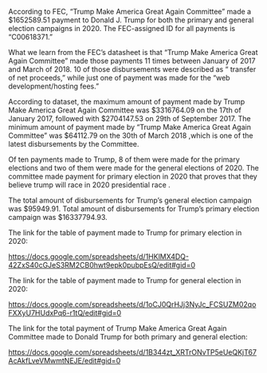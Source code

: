 According to  FEC, “Trump Make America Great Again Committee” made a $1652589.51 payment to Donald J. Trump for both the primary and general election campaigns in 2020. The FEC-assigned ID for all payments is “C00618371.”
 
 What we learn from the FEC’s datasheet is that “Trump Make America Great Again Committee” made those payments 11 times between January of 2017 and March of 2018. 10 of those disbursements were described as “ transfer of net proceeds,” while just one of payment was made for the “web development/hosting fees.”
 
According to dataset, the maximum amount of payment made by Trump Make America Great Again Committee was $3316764.09 on the 17th of January 2017, followed with $2704147.53 on 29th of September 2017. The minimum amount of payment made by “Trump Make America Great Again Committee” was $64112.79 on the 30th of March 2018 ,which is one of the latest disbursements by the Committee.
 
Of ten payments made to Trump, 8 of them were made for the primary elections and two of them were made for the general elections of 2020. The committee made payment for primary election in 2020 that proves that they believe trump will race in 2020 presidential race .

The total amount of  disbursements for Trump’s general election campaign was $95949.91.  Total amount of  disbursements for Trump’s primary election campaign was $16337794.93.
 
 
The link for the table of payment made to Trump  for primary election  in 2020: 

https://docs.google.com/spreadsheets/d/1HKlMX4DQ-42ZxS40cGJeS3RM2CB0hwt9epk0pubpEsQ/edit#gid=0


The link for the table of payment made to Trump for general election in 2020: 

https://docs.google.com/spreadsheets/d/1oCJ0QrHJj3NyJc_FCSUZM02qoFXXyU7HUdxPq6-r1tQ/edit#gid=0

The link for the total payment of Trump Make America Great Again Committee made to Donald Trump for both primary and general election:

https://docs.google.com/spreadsheets/d/1B344zt_XRTrONvTP5eUeQKjT67AcAkfLveVMwmtNEJE/edit#gid=0


